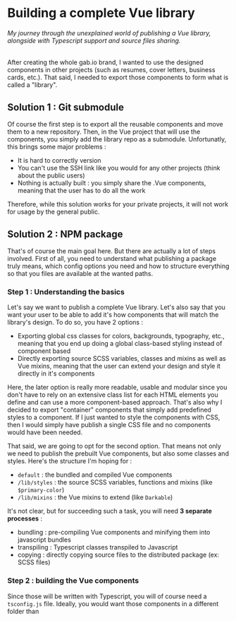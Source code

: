 # Building a complete Vue library

###### My journey through the unexplained world of publishing a Vue library, alongside with Typescript support and source files sharing.

After creating the whole gab.io brand, I wanted to use the designed components in other projects (such as resumes, cover letters, business cards, etc.). That said, I needed to export those components to form what is called a "library".

## Solution 1 : Git submodule

Of course the first step is to export all the reusable components and move them to a new repository. Then, in the Vue project that will use the components, you simply add the library repo as a submodule. Unfortunatly, this brings some major problems :

- It is hard to correctly version
- You can't use the SSH link like you would for any other projects (think about the public users)
- Nothing is actually built : you simply share the .Vue components, meaning that the user has to do all the work

Therefore, while this solution works for your private projects, it will not work for usage by the general public.

## Solution 2 : NPM package

That's of course the main goal here. But there are actually a lot of steps involved. First of all, you need to understand what publishing a package truly means, which config options you need and how to structure everything so that you files are available at the wanted paths.

### Step 1 : Understanding the basics

Let's say we want to publish a complete Vue library. Let's also say that you want your user to be able to add it's how components that will match the library's design. To do so, you have 2 options :

- Exporting global css classes for colors, backgrounds, typography, etc., meaning that you end up doing a global class-based styling instead of component based
- Directly exporting source SCSS variables, classes and mixins as well as Vue mixins, meaning that the user can extend your design and style it directly in it's components

Here, the later option is really more readable, usable and modular since you don't have to rely on an extensive class list for each HTML elements you define and can use a more component-based approach. That's also why I decided to export "container" components that simply add predefined styles to a component. If I just wanted to style the components with CSS, then I would simply have publish a single CSS file and no components would have been needed.

That said, we are going to opt for the second option. That means not only we need to publish the prebuilt Vue components, but also some classes and styles. Here's the structure I'm hoping for :

- `default` : the bundled and compiled Vue components
- `/lib/styles` : the source SCSS variables, functions and mixins (like `$primary-color`)
- `/lib/mixins` : the Vue mixins to extend (like `Darkable`)

It's not clear, but for succeeding such a task, you will need **3 separate processes** :

- bundling : pre-compiling Vue components and minifying them into javascript bundles
- transpiling : Typescript classes transpiled to Javascript
- copying : directly copying source files to the distributed package (ex: SCSS files)

### Step 2 : building the Vue components

Since those will be written with Typescript, you will of course need a `tsconfig.js` file. Ideally, you would want those components in a different folder than
